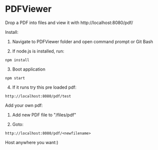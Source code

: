 # PDFViewer
Drop a PDF into files and view it with http://localhost:8080/pdf/<filename>
  
Install:
  
  1.  Navigate to PDFViewer folder and open command prompt or Git Bash
  
  2. If node.js is installed, run: 
        
    npm install
        
  3. Boot application
      
    npm start   
  
  4. If it runs try this pre loaded pdf:
    
    http://localhost:8080/pdf/test
   
   
Add your own pdf:

  1.  Add new PDF file to "/files/pdf"
  
  2. Goto:
  
    http://localhost:8080/pdf/<newfilename>
    
Host anywhere you want:)
